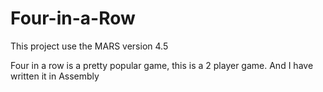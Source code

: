 # Four-in-a-Row
This project use the MARS version 4.5

Four in a row is a pretty popular game, this is a 2 player game. And I have written it in Assembly
